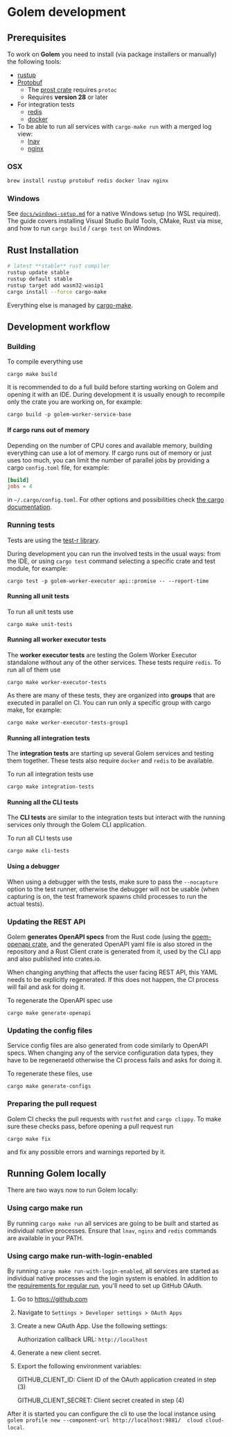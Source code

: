 # Golem development


## Prerequisites

To work on **Golem** you need to install (via package installers or manually) the following tools:

- [rustup](https://rustup.rs/)
- [Protobuf](https://github.com/protocolbuffers/protobuf#protobuf-compiler-installation)
  - The [prost crate](https://crates.io/crates/prost) requires `protoc`
  - Requires **version 28** or later
- For integration tests
  - [redis](https://redis.io/downloads/)
  - [docker](https://www.docker.com)
- To be able to run all services with `cargo-make run` with a merged log view:
  - [lnav](https://lnav.org)
  - [nginx](https://nginx.org)

### OSX
```sh
brew install rustup protobuf redis docker lnav nginx
```

### Windows
See [`docs/windows-setup.md`](docs/windows-setup.md) for a native Windows setup (no WSL required).  
The guide covers installing Visual Studio Build Tools, CMake, Rust via mise, and how to run `cargo build` / `cargo test` on Windows.

## Rust Installation
```sh
# latest **stable** rust compiler
rustup update stable
rustup default stable
rustup target add wasm32-wasip1
cargo install --force cargo-make
```

Everything else is managed by [cargo-make](https://github.com/sagiegurari/cargo-make).

## Development workflow

### Building
To compile everything use

```shell
cargo make build
```
It is recommended to do a full build before starting working on Golem and opening it with an IDE. During development it is usually enough to recompile only the crate you are working on, for example:

```shell
cargo build -p golem-worker-service-base
```

#### If cargo runs out of memory
Depending on the number of CPU cores and available memory, building everything can use a lot of memory. If cargo runs out of memory or just uses too much, you can limit the number of parallel jobs by providing a cargo `config.toml` file, for example:

```toml
[build]
jobs = 4
```

in `~/.cargo/config.toml`. For other options and possibilities check [the cargo documentation](https://doc.rust-lang.org/cargo/reference/config.html).

### Running tests

Tests are using the [test-r library](https://test-r.vigoo.dev).

During development you can run the involved tests in the usual ways: from the IDE, or using `cargo test` command selecting a specific crate and test module, for example:

```shell
cargo test -p golem-worker-executor api::promise -- --report-time
```

#### Running all unit tests
To run all unit tests use

```shell
cargo make unit-tests
```

#### Running all worker executor tests
The **worker executor tests** are testing the Golem Worker Executor standalone without any of the other services. These tests require `redis`. To run all of them use

```shell
cargo make worker-executor-tests
```

As there are many of these tests, they are organized into **groups** that are executed in parallel on CI. You can run only a specific group with cargo make, for example:

```shell
cargo make worker-executor-tests-group1
```

#### Running all integration tests
The **integration tests** are starting up several Golem services and testing them together. These tests also require `docker` and `redis` to be available.

To run all integration tests use

```shell
cargo make integration-tests
```

#### Running all the CLI tests
The **CLI tests** are similar to the integration tests but interact with the running services only through the Golem CLI application.

To run all CLI tests use

```shell
cargo make cli-tests
```

#### Using a debugger
When using a debugger with the tests, make sure to pass the `--nocapture` option to the test runner, otherwise the debugger will not be usable (when capturing is on, the test framework spawns child processes to run the actual tests).

### Updating the REST API
Golem **generates OpenAPI specs** from the Rust code (using the [poem-openapi crate](https://crates.io/crates/poem-openapi), and the generated OpenAPI yaml file is also stored in the repository and a Rust Client crate is generated from it, used by the CLI app and also published into crates.io.

When changing anything that affects the user facing REST API, this YAML needs to be explicitly regenerated. If this does not happen, the CI process will fail and ask for doing it.

To regenerate the OpenAPI spec use

```shell
cargo make generate-openapi
```

### Updating the config files
Service config files are also generated from code similarly to OpenAPI specs. When changing any of the service configuration data types, they have to be regeneraetd otherwise the CI process fails and asks for doing it.

To regenerate these files, use

```shell
cargo make generate-configs
```

### Preparing the pull request
Golem CI checks the pull requests with `rustfmt` and `cargo clippy`. To make sure these checks pass, before opening a pull request run

```shell
cargo make fix
```

and fix any possible errors and warnings reported by it.

## Running Golem locally

There are two ways now to run Golem locally:

### Using cargo make run

By running `cargo make run` all services are going to be built and started as individual native processes.
Ensure that `lnav`, `nginx` and `redis` commands are available in your PATH.

### Using cargo make run-with-login-enabled

By running `cargo make run-with-login-enabled`, all services are started as individual native processes
and the login system is enabled. In addition to the [requirements for regular run](#using-cargo-make-run), you'll need to set up GitHub OAuth.

1. Go to https://github.com
2. Navigate to `Settings > Developer settings > OAuth Apps`
3. Create a new OAuth App. Use the following settings:

    Authorization callback URL: `http://localhost`
4. Generate a new client secret.
5. Export the following environment variables:

    GITHUB_CLIENT_ID: Client ID of the OAuth application created in step (3)

    GITHUB_CLIENT_SECRET: Client secret created in step (4)

After it is started you can configure the cli to use the local instance using `golem profile new --component-url http://localhost:9881/  cloud cloud-local`.
